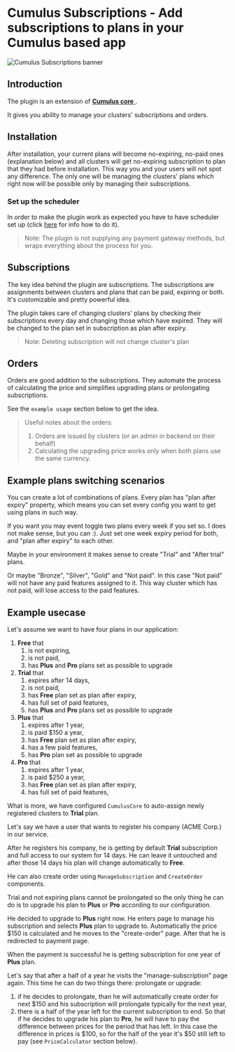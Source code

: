 # Cumulus Subscriptions - Add subscriptions to plans in your Cumulus based app
![Cumulus Subscriptions banner](https://raw.githubusercontent.com/initbizlab/initbizlab.github.io/master/cumulussubscriptions/assets/images/cumulus-subscriptions-banner.png)

## Introduction

The plugin is an extension of [**Cumulus core** ](https://octobercms.com/plugin/initbiz-cumuluscore).

It gives you ability to manage your clusters' subscriptions and orders.

[//]: # (Documentation)

## Installation
After installation, your current plans will become no-expiring, no-paid ones (explanation below) and all clusters will get no-expiring subscription to plan that they had before installation. This way you and your users will not spot any difference. The only one will be managing the clusters' plans which right now will be possible only by managing their subscriptions.

### Set up the scheduler
In order to make the plugin work as expected you have to have scheduler set up (click [here](https://octobercms.com/docs/setup/installation#crontab-setup) for info how to do it).

> Note: The plugin is not supplying any payment gateway methods, but wraps everything about the process for you.

## Subscriptions
The key idea behind the plugin are subscriptions. The subscriptions are assignments between clusters and plans that can be paid, expiring or both. It's customizable and pretty powerful idea.

The plugin takes care of changing clusters' plans by checking their subscriptions every day and changing those which have expired. They will be changed to the plan set in subscription as plan after expiry.

> Note: Deleting subscription will not change cluster's plan

## Orders

Orders are good addition to the subscriptions. They automate the process of calculating the price and simplifies upgrading plans or prolongating subscriptions.

See the `example usage` section below to get the idea.

> Useful notes about the orders:
> 1. Orders are issued by clusters (or an admin in backend on their behalf)
> 1. Calculating the upgrading price works only when both plans use the same currency.

## Example plans switching scenarios
You can create a lot of combinations of plans. Every plan has "plan after expiry" property, which means you can set every config you want to get using plans in such way.

If you want you may event toggle two plans every week if you set so. I does not make sense, but you can :). Just set one week expiry period for both, and "plan after expiry" to each other.

Maybe in your environment it makes sense to create "Trial" and "After trial" plans.

Or maybe "Bronze", "Silver", "Gold" and "Not paid". In this case "Not paid" will not have any paid features assigned to it. This way cluster which has not paid, will lose access to the paid features.

## Example usecase
Let's assume we want to have four plans in our application:

1. **Free** that
   1. is not expiring,
   1. is not paid,
   1. has **Plus** and **Pro** plans set as possible to upgrade
1. **Trial** that
   1. expires after 14 days,
   1. is not paid,
   1. has **Free** plan set as plan after expiry,
   1. has full set of paid features,
   1. has **Plus** and **Pro** plans set as possible to upgrade
1. **Plus** that
   1. expires after 1 year,
   1. is paid $150 a year,
   1. has **Free** plan set as plan after expiry,
   1. has a few paid features,
   1. has **Pro** plan set as possible to upgrade
1. **Pro** that
   1. expires after 1 year,
   1. is paid $250 a year,
   1. has **Free** plan set as plan after expiry,
   1. has full set of paid features,

What is more, we have configured `CumulusCore` to auto-assign newly registered clusters to **Trial** plan.

Let's say we have a user that wants to register his company (ACME Corp.) in our service.

After he registers his company, he is getting by default **Trial** subscription and full access to our system for 14 days. He can leave it untouched and after those 14 days his plan will change automatically to **Free**.

He can also create order using `ManageSubscription` and `CreateOrder` components.

Trial and not expiring plans cannot be prolongated so the only thing he can do is to upgrade his plan to **Plus** or **Pro** according to our configuration.

He decided to upgrade to **Plus** right now. He enters page to manage his subscription and selects **Plus** plan to upgrade to. Automatically the price $150 is calculated and he moves to the "create-order" page. After that he is redirected to payment page.

When the payment is successful he is getting subscription for one year of **Plus** plan.

Let's say that after a half of a year he visits the "manage-subscription" page again. This time he can do two things there: prolongate or upgrade:

1. if he decides to prolongate, than he will automatically create order for next $150 and his subscription will prolongate typically for the next year,
1. there is a half of the year left for the current subscription to end. So that if he decides to upgrade his plan to **Pro**, he will have to pay the difference between prices for the period that has left. In this case the difference in prices is $100, so for the half of the year it's $50 still left to pay (see `PriceCalculator` section below).
